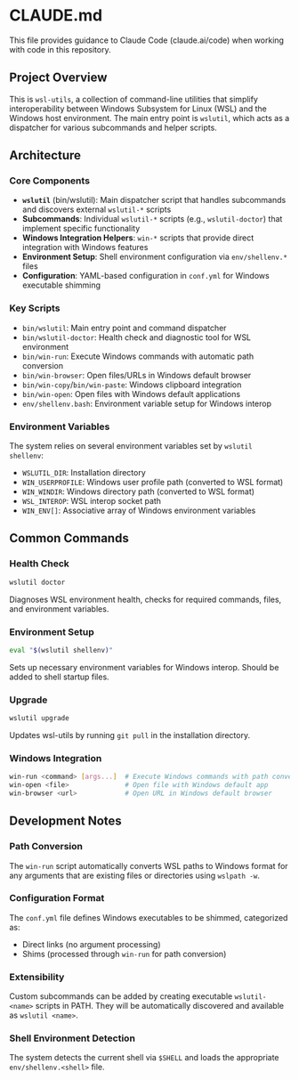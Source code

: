 # CLAUDE.md

This file provides guidance to Claude Code (claude.ai/code) when working with code in this repository.

## Project Overview

This is `wsl-utils`, a collection of command-line utilities that simplify interoperability between Windows Subsystem for Linux (WSL) and the Windows host environment. The main entry point is `wslutil`, which acts as a dispatcher for various subcommands and helper scripts.

## Architecture

### Core Components

- **`wslutil`** (bin/wslutil): Main dispatcher script that handles subcommands and discovers external `wslutil-*` scripts
- **Subcommands**: Individual `wslutil-*` scripts (e.g., `wslutil-doctor`) that implement specific functionality
- **Windows Integration Helpers**: `win-*` scripts that provide direct integration with Windows features
- **Environment Setup**: Shell environment configuration via `env/shellenv.*` files
- **Configuration**: YAML-based configuration in `conf.yml` for Windows executable shimming

### Key Scripts

- `bin/wslutil`: Main entry point and command dispatcher
- `bin/wslutil-doctor`: Health check and diagnostic tool for WSL environment
- `bin/win-run`: Execute Windows commands with automatic path conversion
- `bin/win-browser`: Open files/URLs in Windows default browser
- `bin/win-copy`/`bin/win-paste`: Windows clipboard integration
- `bin/win-open`: Open files with Windows default applications
- `env/shellenv.bash`: Environment variable setup for Windows interop

### Environment Variables

The system relies on several environment variables set by `wslutil shellenv`:
- `WSLUTIL_DIR`: Installation directory
- `WIN_USERPROFILE`: Windows user profile path (converted to WSL format)
- `WIN_WINDIR`: Windows directory path (converted to WSL format)
- `WSL_INTEROP`: WSL interop socket path
- `WIN_ENV[]`: Associative array of Windows environment variables

## Common Commands

### Health Check
```bash
wslutil doctor
```
Diagnoses WSL environment health, checks for required commands, files, and environment variables.

### Environment Setup
```bash
eval "$(wslutil shellenv)"
```
Sets up necessary environment variables for Windows interop. Should be added to shell startup files.

### Upgrade
```bash
wslutil upgrade
```
Updates wsl-utils by running `git pull` in the installation directory.

### Windows Integration
```bash
win-run <command> [args...]  # Execute Windows commands with path conversion
win-open <file>              # Open file with Windows default app
win-browser <url>            # Open URL in Windows default browser
```

## Development Notes

### Path Conversion
The `win-run` script automatically converts WSL paths to Windows format for any arguments that are existing files or directories using `wslpath -w`.

### Configuration Format
The `conf.yml` file defines Windows executables to be shimmed, categorized as:
- Direct links (no argument processing)
- Shims (processed through `win-run` for path conversion)

### Extensibility
Custom subcommands can be added by creating executable `wslutil-<name>` scripts in PATH. They will be automatically discovered and available as `wslutil <name>`.

### Shell Environment Detection
The system detects the current shell via `$SHELL` and loads the appropriate `env/shellenv.<shell>` file.
